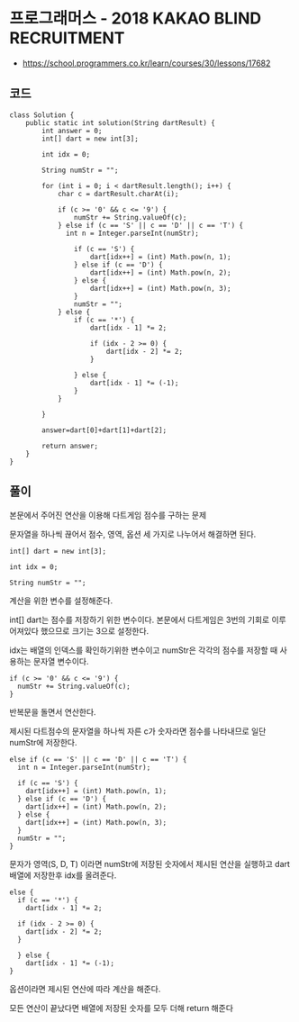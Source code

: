 # 프로그래머스 - 2018 KAKAO BLIND RECRUITMENT
- https://school.programmers.co.kr/learn/courses/30/lessons/17682

## 코드
```
class Solution {
	public static int solution(String dartResult) {
		int answer = 0;
		int[] dart = new int[3];

		int idx = 0;

		String numStr = "";

		for (int i = 0; i < dartResult.length(); i++) {
			char c = dartResult.charAt(i);

			if (c >= '0' && c <= '9') {
				numStr += String.valueOf(c);
			} else if (c == 'S' || c == 'D' || c == 'T') {
			  int n = Integer.parseInt(numStr);

				if (c == 'S') {
					dart[idx++] = (int) Math.pow(n, 1);
				} else if (c == 'D') {
					dart[idx++] = (int) Math.pow(n, 2);
				} else {
					dart[idx++] = (int) Math.pow(n, 3);
				}
				numStr = "";
			} else {
				if (c == '*') {
					dart[idx - 1] *= 2;
					
					if (idx - 2 >= 0) {
						dart[idx - 2] *= 2;
					}
					
				} else {
					dart[idx - 1] *= (-1);
				}
			}

		}
		
		answer=dart[0]+dart[1]+dart[2];

		return answer;
	}
}
```

## 풀이
본문에서 주어진 연산을 이용해 다트게임 점수를 구하는 문제

문자열을 하나씩 끊어서 점수, 영역, 옵션 세 가지로 나누어서 해결하면 된다.

```
int[] dart = new int[3];

int idx = 0;

String numStr = "";
```
계산을 위한 변수를 설정해준다.

int[] dart는 점수를 저장하기 위한 변수이다. 본문에서 다트게임은 3번의 기회로 이루어져있다 했으므로 크기는 3으로 설정한다.

idx는 배열의 인덱스를 확인하기위한 변수이고 numStr은 각각의 점수를 저장할 때 사용하는 문자열 변수이다.

```
if (c >= '0' && c <= '9') {
  numStr += String.valueOf(c);
}
```
반복문을 돌면서 연산한다.

제시된 다트점수의 문자열을 하나씩 자른 c가 숫자라면 점수를 나타내므로 일단 numStr에 저장한다.
```
else if (c == 'S' || c == 'D' || c == 'T') {
  int n = Integer.parseInt(numStr);

  if (c == 'S') {
    dart[idx++] = (int) Math.pow(n, 1);
  } else if (c == 'D') {
    dart[idx++] = (int) Math.pow(n, 2);
  } else {
    dart[idx++] = (int) Math.pow(n, 3);
  }
  numStr = "";
}
```
문자가 영역(S, D, T) 이라면 numStr에 저장된 숫자에서 제시된 연산을 실행하고 dart배열에 저장한후 idx를 올려준다.
```
else {
  if (c == '*') {
    dart[idx - 1] *= 2;

  if (idx - 2 >= 0) {
    dart[idx - 2] *= 2;
  }

  } else {
    dart[idx - 1] *= (-1);
}
```
옵션이라면 제시된 연산에 따라 계산을 해준다.

모든 연산이 끝났다면 배열에 저장된 숫자를 모두 더해 return 해준다

